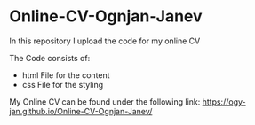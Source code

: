 # Online-CV-Ognjan-Janev
In this repository I upload the code for my online CV

The Code consists of:
- html File for the content
- css File for the styling

My Online CV can be found under the following link:
https://ogy-jan.github.io/Online-CV-Ognjan-Janev/
